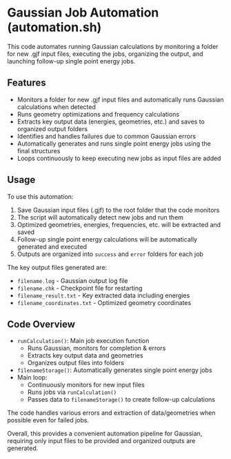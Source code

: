 # Gaussian Job Automation (automation.sh)

This code automates running Gaussian calculations by monitoring a folder for new .gjf input files, executing the jobs, organizing the output, and launching follow-up single point energy jobs.

## Features

- Monitors a folder for new .gjf input files and automatically runs Gaussian calculations when detected
- Runs geometry optimizations and frequency calculations
- Extracts key output data (energies, geometries, etc.) and saves to organized output folders
- Identifies and handles failures due to common Gaussian errors 
- Automatically generates and runs single point energy jobs using the final structures
- Loops continuously to keep executing new jobs as input files are added

## Usage

To use this automation:

1. Save Gaussian input files (.gjf) to the root folder that the code monitors
2. The script will automatically detect new jobs and run them
3. Optimized geometries, energies, frequencies, etc. will be extracted and saved 
4. Follow-up single point energy calculations will be automatically generated and executed
5. Outputs are organized into `success` and `error` folders for each job

The key output files generated are:

- `filename.log` - Gaussian output log file
- `filename.chk` - Checkpoint file for restarting
- `filename_result.txt` - Key extracted data including energies 
- `filename_coordinates.txt` - Optimized geometry coordinates

## Code Overview

- `runCalculation()`: Main job execution function  
    - Runs Gaussian, monitors for completion & errors
    - Extracts key output data and geometries
    - Organizes output files into folders
- `filenameStorage()`: Automatically generates single point energy jobs
- Main loop:
    - Continuously monitors for new input files
    - Runs jobs via `runCalculation()`
    - Passes data to `filenameStorage()` to create follow-up calculations

The code handles various errors and extraction of data/geometries when possible even for failed jobs.

Overall, this provides a convenient automation pipeline for Gaussian, requiring only input files to be provided and organized outputs are generated.
